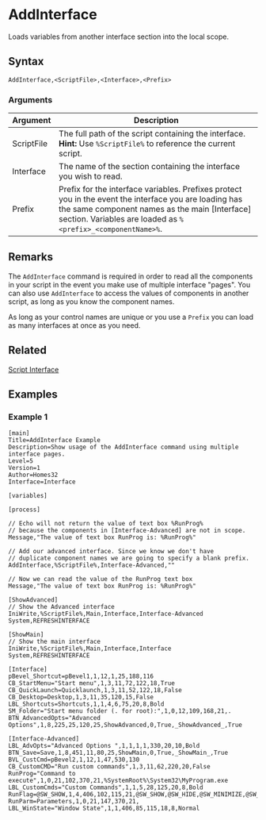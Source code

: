 # AddInterface

Loads variables from another interface section into the local scope.

## Syntax

```pebakery
AddInterface,<ScriptFile>,<Interface>,<Prefix>
```

### Arguments

| Argument | Description |
| --- | --- |
| ScriptFile | The full path of the script containing the interface. **Hint:** Use `%ScriptFile%` to reference the current script.|
| Interface | The name of the section containing the interface you wish to read. |
| Prefix |  Prefix for the interface variables. Prefixes protect you in the event the interface you are loading has the same component names as the main [Interface] section. Variables are loaded as `%<prefix>_<componentName>%`. |

## Remarks

The `AddInterface` command is required in order to read all the components in your script in the event you make use of multiple interface "pages". You can also use `AddInterface` to access the values of components in another script, as long as you know the component names.

As long as your control names are unique or you use a `Prefix` you can load as many interfaces at once as you need.

## Related

[Script Interface](../../Projects/ScriptInterface.md)

## Examples

### Example 1

```pebakery
[main]
Title=AddInterface Example
Description=Show usage of the AddInterface command using multiple interface pages.
Level=5
Version=1
Author=Homes32
Interface=Interface

[variables]

[process]

// Echo will not return the value of text box %RunProg%
// because the components in [Interface-Advanced] are not in scope.
Message,"The value of text box RunProg is: %RunProg%"

// Add our advanced interface. Since we know we don't have
// duplicate component names we are going to specify a blank prefix.
AddInterface,%ScriptFile%,Interface-Advanced,""

// Now we can read the value of the RunProg text box
Message,"The value of text box RunProg is: %RunProg%"

[ShowAdvanced]
// Show the Advanced interface
IniWrite,%ScriptFile%,Main,Interface,Interface-Advanced
System,REFRESHINTERFACE

[ShowMain]
// Show the main interface
IniWrite,%ScriptFile%,Main,Interface,Interface
System,REFRESHINTERFACE

[Interface]
pBevel_Shortcut=pBevel1,1,12,1,25,188,116
CB_StartMenu="Start menu",1,3,11,72,122,18,True
CB_QuickLaunch=Quicklaunch,1,3,11,52,122,18,False
CB_Desktop=Desktop,1,3,11,35,120,15,False
LBL_Shortcuts=Shortcuts,1,1,4,6,75,20,8,Bold
SM_Folder="Start menu folder (. for root):",1,0,12,109,168,21,.
BTN_AdvancedOpts="Advanced Options",1,8,225,25,120,25,ShowAdvanced,0,True,_ShowAdvanced_,True

[Interface-Advanced]
LBL_AdvOpts="Advanced Options ",1,1,1,1,330,20,10,Bold
BTN_Save=Save,1,8,451,11,80,25,ShowMain,0,True,_ShowMain_,True
BVL_CustCmd=pBevel2,1,12,1,47,530,130
CB_CustomCMD="Run custom commands",1,3,11,62,220,20,False
RunProg="Command to execute",1,0,21,102,370,21,%SystemRoot%\System32\MyProgram.exe
LBL_CustomCmds="Custom Commands",1,1,5,28,125,20,8,Bold
RunFlag=@SW_SHOW,1,4,406,102,115,21,@SW_SHOW,@SW_HIDE,@SW_MINIMIZE,@SW_MAXIMIZE
RunParm=Parameters,1,0,21,147,370,21,
LBL_WinState="Window State",1,1,406,85,115,18,8,Normal
```